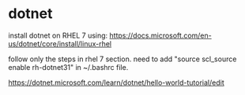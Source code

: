# dotnet
install dotnet on RHEL 7 using:
https://docs.microsoft.com/en-us/dotnet/core/install/linux-rhel

follow only the steps in rhel 7 section.
need to add "source scl_source enable rh-dotnet31" in ~/.bashrc file.

https://dotnet.microsoft.com/learn/dotnet/hello-world-tutorial/edit
